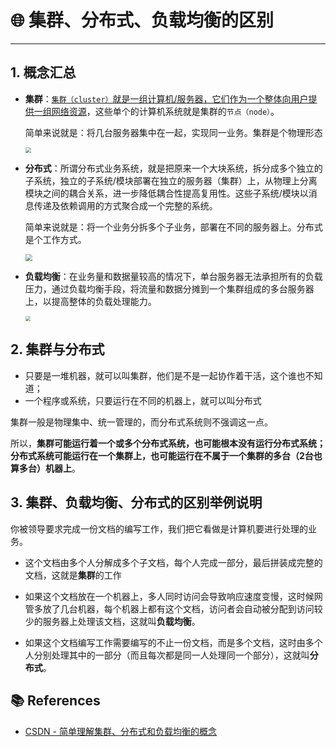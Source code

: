 # 🌐 集群、分布式、负载均衡的区别

---

## 1. 概念汇总

- **集群**：<u>`集群（cluster）`就是一组计算机/服务器，它们作为一个整体向用户提供一组网络资源</u>，这些单个的计算机系统就是集群的`节点（node）`。

  简单来说就是：将几台服务器集中在一起，实现同一业务。集群是个物理形态

  <img src="https://gitee.com/veal98/images/raw/master/img/20201124114442.png" style="zoom: 60%;" />

- **分布式**：所谓分布式业务系统，就是把原来一个大块系统，拆分成多个独立的子系统，独立的子系统/模块部署在独立的服务器（集群）上，从物理上分离模块之间的耦合关系，进一步降低耦合性提高复用性。这些子系统/模块以消息传递及依赖调用的方式聚合成一个完整的系统。

  简单来说就是：将一个业务分拆多个子业务，部署在不同的服务器上。分布式是个工作方式。

  <img src="https://gitee.com/veal98/images/raw/master/img/20201122165939.png" style="zoom:67%;" />

- **负载均衡**：在业务量和数据量较高的情况下，单台服务器无法承担所有的负载压力，通过负载均衡手段，将流量和数据分摊到一个集群组成的多台服务器上，以提高整体的负载处理能力。

  <img src="https://gitee.com/veal98/images/raw/master/img/20201124114511.png" style="zoom:50%;" />

## 2. 集群与分布式

- 只要是一堆机器，就可以叫集群，他们是不是一起协作着干活，这个谁也不知道；
- 一个程序或系统，只要运行在不同的机器上，就可以叫分布式

集群一般是物理集中、统一管理的，而分布式系统则不强调这一点。

所以，**集群可能运行着一个或多个分布式系统，也可能根本没有运行分布式系统；分布式系统可能运行在一个集群上，也可能运行在不属于一个集群的多台（2台也算多台）机器上**。

## 3. 集群、负载均衡、分布式的区别举例说明

你被领导要求完成一份文档的编写工作，我们把它看做是计算机要进行处理的业务。

- 这个文档由多个人分解成多个子文档，每个人完成一部分，最后拼装成完整的文档，这就是**集群**的工作

- 如果这个文档放在一个机器上，多人同时访问会导致响应速度变慢，这时候网管多放了几台机器，每个机器上都有这个文档，访问者会自动被分配到访问较少的服务器上处理该文档，这就叫**负载均衡**。

- 如果这个文档编写工作需要编写的不止一份文档，而是多个文档，这时由多个人分别处理其中的一部分（而且每次都是同一人处理同一个部分），这就叫**分布式**。

## 📚 References

- [CSDN - 简单理解集群、分布式和负载均衡的概念](https://blog.csdn.net/wfq784967698/article/details/79428825)